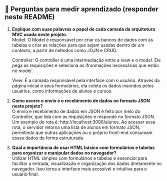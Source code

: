## 🧠 Perguntas para medir aprendizado (responder neste README)

1. **Explique com suas palavras o papel de cada camada da arquitetura MVC usada neste projeto.**  
   Model: O Model é responsável por criar os bancos de dados com as tabelas e criar as relações para que sejam usadas dentro de um contexto, a partir de métodos como JOJN e CRUD. <br>

   Controller: O controller é uma intermediação entre a view e o model. Ele pega as requisições e seleciona as ifnromações necessárias que estão no model. <br>

   View: É a camada responsável pela interface com o usuário. Através da página inicial e seus formulários, ela coleta os dados inseridos pelos usuários, como informações de alunos e cursos.

2. **Como ocorre o envio e o recebimento de dados no formato JSON neste projeto?**  
   O envio e recebimento de dados em JSON é feito por meio do Controller, que lida com as requisições e responde no formato JSON.
   Um exemplo de rota é: http://localhost:3000/alunos.
   Ao acessar essa rota, o servidor retorna uma lista de alunos em formato JSON, permitindo que outras aplicações ou o próprio front-end consumam esses dados de forma estruturada

3. **Qual a importância de usar HTML básico com formulários e tabelas para organizar e manipular dados no navegador?**  
  Utilizar HTML simples com formulários e tabelas é essencial para facilitar a entrada, visualização e organização dos dados diretamente no navegador. Isso torna a interface mais acessível e intuitiva para o usuário final.
